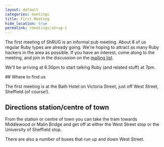 ```yaml
---
layout: default
categories: meetings
title: First Meeting
hide_location: true
permalink: /meetings/shrug-1
---
```

The first meeting of ShRUG is an informal pub meeting. About 8 of us regular Ruby types are already going. We're hoping to attract as many Ruby hackers in the area as possible. If you have an interest, come along to the meeting, and join in the discussion on the [mailing list](http://shrug.org/mailing-list).

We'll be arriving at 6.30pm to start talking Ruby (and related stuff) at 7pm.

## Where to find us

The first meeting is at the Bath Hotel on Victoria Street, just off West Street, Sheffield (of course!).

## Directions station/centre of town

From the station or centre of town you can take the tram towards Middlewood or Malin Bridge and get off at either the West Street stop or the University of Sheffield stop.

There are also a number of buses that run up and down West Street.

